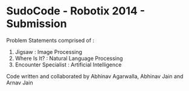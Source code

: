 SudoCode - Robotix 2014 - Submission
====================================

Problem Statements comprised of :
1) Jigsaw : Image Processing
2) Where Is It? : Natural Language Processing
3) Encounter Specialist : Artificial Intelligence

Code written and collaborated by Abhinav Agarwalla, Abhinav Jain and Arnav Jain
